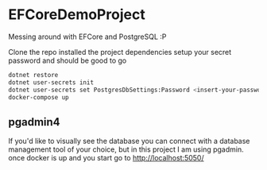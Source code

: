 # EFCoreDemoProject

Messing around with EFCore and PostgreSQL :P

Clone the repo installed the project dependencies setup your secret password and should be good to go

```bash
dotnet restore
dotnet user-secrets init
dotnet user-secrets set PostgresDbSettings:Password <insert-your-password-here>
docker-compose up
```

## pgadmin4

If you'd like to visually see the database you can connect with a database management tool of your choice, but in this project I am using pgadmin.
once docker is up and you start go to [http://localhost:5050/](http://localhost:5050/)
